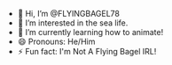 - 👋 Hi, I’m @FLYINGBAGEL78
- 👀 I’m interested in the sea life.
- 🌱 I’m currently learning how to animate!
- 😄 Pronouns: He/Him
- ⚡ Fun fact: I'm Not A Flying Bagel IRL!
